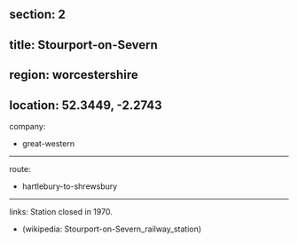 section: 2
----
title: Stourport-on-Severn
----
region: worcestershire
----
location: 52.3449, -2.2743
----
company:
- great-western
----
route:
- hartlebury-to-shrewsbury
----
links:
Station closed in 1970.
- (wikipedia: Stourport-on-Severn_railway_station)
